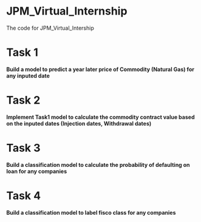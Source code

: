 # JPM_Virtual_Internship
The code for JPM_Virtual_Intership


# Task 1
**Build a model to predict a year later price of Commodity (Natural Gas) for any inputed date**

# Task 2 
**Implement Task1 model to calculate the commodity contract value based on the inputed dates (Injection dates, Withdrawal dates)**

# Task 3
**Build a classification model to calculate the probability of defaulting on loan for any companies**

# Task 4
**Build a classification model to label fisco class for any companies**
